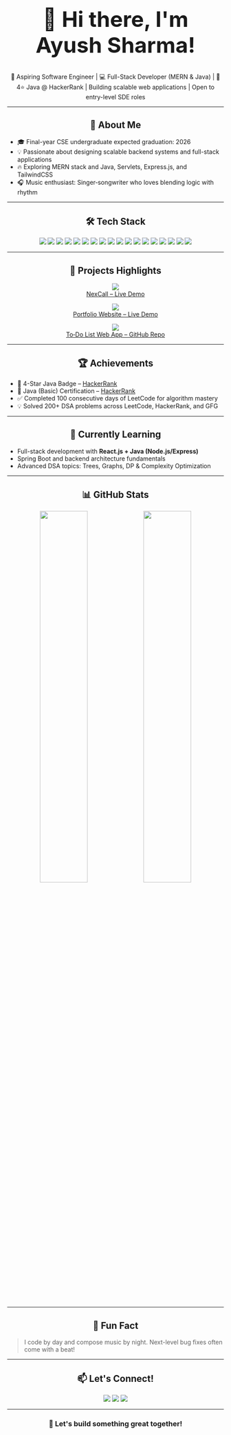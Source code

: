 <h1 align="center" style="font-size:50px;">👋 Hi there, I'm Ayush Sharma!</h1>
<p align="center">
  🎯 Aspiring Software Engineer | 💻 Full-Stack Developer (MERN & Java) | 🌟 4⭐ Java @ HackerRank |
  Building scalable web applications | Open to entry-level SDE roles
</p>


---

<h2 align="center">🧠 About Me</h2>

- 🎓 Final-year CSE undergraduate expected graduation: 2026  
- 💡 Passionate about designing scalable backend systems and full-stack applications  
- 🔥 Exploring MERN stack and Java, Servlets, Express.js, and TailwindCSS  
- 🎧 Music enthusiast: Singer‑songwriter who loves blending logic with rhythm

---
<h2 align="center">🛠️ Tech Stack</h2>

<p align="center">
  <img src="https://img.shields.io/badge/Java-%23007396.svg?style=for-the-badge&logo=java&logoColor=white"/>
  <img src="https://img.shields.io/badge/JavaScript-%23F7DF1E.svg?style=for-the-badge&logo=javascript&logoColor=black"/>
  <img src="https://img.shields.io/badge/React-%2320232a.svg?style=for-the-badge&logo=react&logoColor=61DAFB"/>
  <img src="https://img.shields.io/badge/Node.js-%23339933.svg?style=for-the-badge&logo=node.js&logoColor=white"/>
  <img src="https://img.shields.io/badge/Express.js-%23000000.svg?style=for-the-badge&logo=express&logoColor=white"/>
  <img src="https://img.shields.io/badge/MongoDB-%2347A248.svg?style=for-the-badge&logo=mongodb&logoColor=white"/>
  <img src="https://img.shields.io/badge/MySQL-%234479A1.svg?style=for-the-badge&logo=mysql&logoColor=white"/>
  <img src="https://img.shields.io/badge/TailwindCSS-%2338B2AC.svg?style=for-the-badge&logo=tailwind-css&logoColor=white"/>
  <img src="https://img.shields.io/badge/EJS-%238C8C8C.svg?style=for-the-badge&logo=ejs&logoColor=white"/>
  <img src="https://img.shields.io/badge/Bootstrap-%237952B3.svg?style=for-the-badge&logo=bootstrap&logoColor=white"/>
  <img src="https://img.shields.io/badge/Postman-%23FF6C37.svg?style=for-the-badge&logo=postman&logoColor=white"/>
  <img src="https://img.shields.io/badge/JWT-%23000000.svg?style=for-the-badge&logo=jsonwebtokens&logoColor=white"/>
  <img src="https://img.shields.io/badge/Vercel-%23000000.svg?style=for-the-badge&logo=vercel&logoColor=white"/>
  <img src="https://img.shields.io/badge/Render-%23264DE4.svg?style=for-the-badge&logo=render&logoColor=white"/>
  <img src="https://img.shields.io/badge/GSAP-%238CC84B.svg?style=for-the-badge&logo=greensock&logoColor=white"/>
  <img src="https://img.shields.io/badge/Git-%23F05033.svg?style=for-the-badge&logo=git&logoColor=white"/>
  <img src="https://img.shields.io/badge/GitHub-%23121011.svg?style=for-the-badge&logo=github&logoColor=white"/>
  <img src="https://img.shields.io/badge/VSCode-%23007ACC.svg?style=for-the-badge&logo=visual-studio-code&logoColor=white"/>
</p>


---
<h2 align="center">🚀 Projects Highlights</h2>

<p align="center">
  <a href="https://github.com/ayushsharma1603/nexcall-video-calling" target="_blank">
    <img src="https://github-readme-stats.vercel.app/api/pin/?username=ayushsharma1603&repo=nexcall-video-calling&theme=github_dark&hide_border=true" />
  </a><br/>
  <a href="https://nexcall-video-calling.onrender.com" target="_blank">NexCall – Live Demo</a>
</p>

<p align="center">
  <a href="https://github.com/ayushsharma1603/ayush-devfolio" target="_blank">
    <img src="https://github-readme-stats.vercel.app/api/pin/?username=ayushsharma1603&repo=ayush-devfolio&theme=github_dark&hide_border=true" />
  </a><br/>
  <a href="https://ayush-devfolio.vercel.app/" target="_blank">Portfolio Website – Live Demo</a>
</p>

<p align="center">
  <a href="https://github.com/ayushsharma1603/To-Do-list" target="_blank">
    <img src="https://github-readme-stats.vercel.app/api/pin/?username=ayushsharma1603&repo=To-Do-list&theme=github_dark&hide_border=true" />
  </a><br/>
  <a href="https://github.com/ayushsharma1603/To-Do-list" target="_blank">To‑Do List Web App – GitHub Repo</a>
</p>

---

<h2 align="center">🏆 Achievements</h2>

- 🌟 4-Star Java Badge – [HackerRank](https://www.hackerrank.com/)  
- 📜 Java (Basic) Certification – [HackerRank](https://www.hackerrank.com/)  
- ✅ Completed 100 consecutive days of LeetCode for algorithm mastery  
- 💡 Solved 200+ DSA problems across LeetCode, HackerRank, and GFG

---

<h2 align="center">📘 Currently Learning</h2>

- Full-stack development with **React.js + Java (Node.js/Express)**  
- Spring Boot and backend architecture fundamentals  
- Advanced DSA topics: Trees, Graphs, DP & Complexity Optimization

---

<h2 align="center">📊 GitHub Stats</h2>
<p align="center">
  <img src="https://github-readme-stats.vercel.app/api?username=ayushsharma1603&show_icons=true&theme=github_dark&hide_border=true" width="47%" />
  <img src="https://github-readme-stats.vercel.app/api/top-langs/?username=ayushsharma1603&layout=compact&theme=github_dark&hide_border=true" width="47%" />
</p>

---

<h2 align="center">🎵 Fun Fact</h2>

> I code by day and compose music by night. Next-level bug fixes often come with a beat!

---

<h2 align="center">📫 Let's Connect!</h2>

<p align="center">
  <a href="mailto:ayushsharmapro18@gmail.com"><img src="https://img.shields.io/badge/-Email-D14836?style=for-the-badge&logo=gmail&logoColor=white" /></a>
  <a href="https://github.com/ayushsharma1603"><img src="https://img.shields.io/badge/-GitHub-181717?style=for-the-badge&logo=github&logoColor=white" /></a>
  <a href="https://www.linkedin.com/in/ayush-sharma1603123/"><img src="https://img.shields.io/badge/-LinkedIn-0077B5?style=for-the-badge&logo=linkedin&logoColor=white" /></a>
</p>

---

<h3 align="center">🤝 Let's build something great together!</h3>
